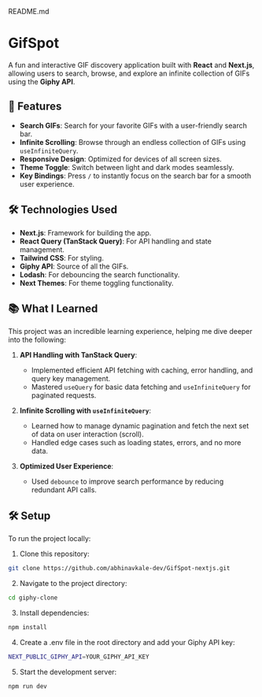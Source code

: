 README.md

# GifSpot

A fun and interactive GIF discovery application built with **React** and **Next.js**, allowing users to search, browse, and explore an infinite collection of GIFs using the **Giphy API**.

## 🚀 Features

- **Search GIFs**: Search for your favorite GIFs with a user-friendly search bar.
- **Infinite Scrolling**: Browse through an endless collection of GIFs using `useInfiniteQuery`.
- **Responsive Design**: Optimized for devices of all screen sizes.
- **Theme Toggle**: Switch between light and dark modes seamlessly.
- **Key Bindings**: Press `/` to instantly focus on the search bar for a smooth user experience.

## 🛠️ Technologies Used

- **Next.js**: Framework for building the app.
- **React Query (TanStack Query)**: For API handling and state management.
- **Tailwind CSS**: For styling.
- **Giphy API**: Source of all the GIFs.
- **Lodash**: For debouncing the search functionality.
- **Next Themes**: For theme toggling functionality.

## 📚 What I Learned

This project was an incredible learning experience, helping me dive deeper into the following:

1. **API Handling with TanStack Query**:
   - Implemented efficient API fetching with caching, error handling, and query key management.
   - Mastered `useQuery` for basic data fetching and `useInfiniteQuery` for paginated requests.

2. **Infinite Scrolling with `useInfiniteQuery`**:
   - Learned how to manage dynamic pagination and fetch the next set of data on user interaction (scroll).
   - Handled edge cases such as loading states, errors, and no more data.

3. **Optimized User Experience**:
   - Used `debounce` to improve search performance by reducing redundant API calls.

## 🛠️ Setup

To run the project locally:

1. Clone this repository:

```bash
git clone https://github.com/abhinavkale-dev/GifSpot-nextjs.git
```

2.	Navigate to the project directory:

```bash
cd giphy-clone
```

3.	Install dependencies:

```bash
npm install
```


4.	Create a .env file in the root directory and add your Giphy API key:

```bash
NEXT_PUBLIC_GIPHY_API=YOUR_GIPHY_API_KEY
```

5.	Start the development server:

```bash
npm run dev
```

